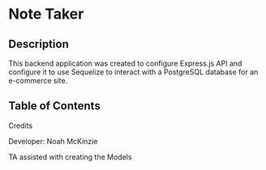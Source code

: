 # Note Taker

## Description

This backend application was created to configure Express.js API and configure it to use Sequelize to interact with a PostgreSQL database for an e-commerce site. 

## Table of Contents

Credits

Developer: Noah McKinzie

TA assisted with creating the Models